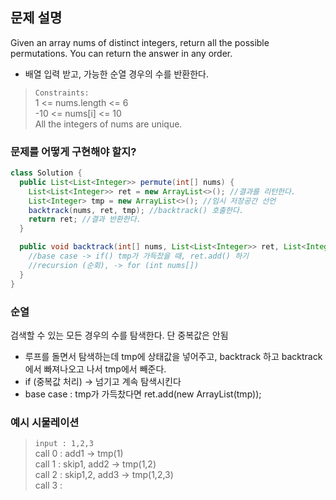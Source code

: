 ## 문제 설명
Given an array nums of distinct integers, return all the possible permutations. You can return the answer in any order.
+ 배열 입력 받고, 가능한 순열 경우의 수를 반환한다.
> `Constraints:` <br> 1 <= nums.length <= 6 <br> -10 <= nums[i] <= 10 <br> All the integers of nums are unique. 


### 문제를 어떻게 구현해야 할지?
```java
class Solution {
  public List<List<Integer>> permute(int[] nums) {
    List<List<Integer>> ret = new ArrayList<>(); //결과를 리턴한다.
    List<Integer> tmp = new ArrayList<>(); //임시 저장공간 선언
    backtrack(nums, ret, tmp); //backtrack() 호출한다.
    return ret; //결과 반환한다.
  }

  public void backtrack(int[] nums, List<List<Integer>> ret, List<Integer> tmp) {
    //base case -> if() tmp가 가득찼을 때, ret.add() 하기
    //recursion (순회), -> for (int nums[])
  }
}
```

### 순열
검색할 수 있는 모든 경우의 수를 탐색한다. 단 중복값은 안됨
+ 루프를 돌면서 탐색하는데 tmp에 상태값을 넣어주고, backtrack 하고 backtrack에서 빠져나오고 나서 tmp에서 빼준다.
+ if (중복값 처리) -> 넘기고 계속 탐색시킨다
+ base case : tmp가 가득찼다면 ret.add(new ArrayList<Integer>(tmp));
  

### 예시 시물레이션
> `input : 1,2,3 ` <br>
call 0 : add1 -> tmp(1) <br>
call 1 : skip1, add2 -> tmp(1,2) <br>
call 2 : skip1,2, add3 -> tmp(1,2,3) <br>
call 3 : 
  
